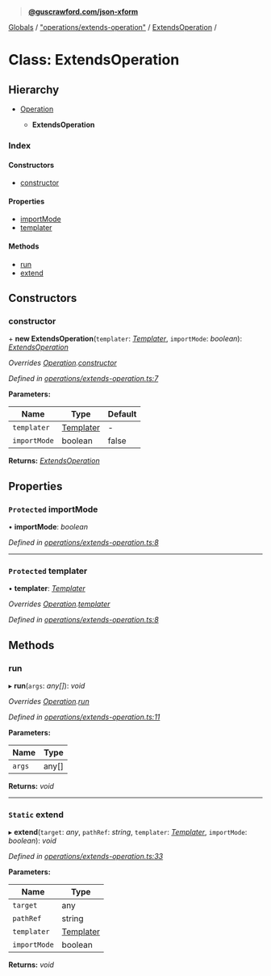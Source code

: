 > **[@guscrawford.com/json-xform](../README.md)**

[Globals](../globals.md) / ["operations/extends-operation"](../modules/_operations_extends_operation_.md) / [ExtendsOperation](_operations_extends_operation_.extendsoperation.md) /

# Class: ExtendsOperation

## Hierarchy

* [Operation](_operations_operation_.operation.md)

  * **ExtendsOperation**

### Index

#### Constructors

* [constructor](_operations_extends_operation_.extendsoperation.md#constructor)

#### Properties

* [importMode](_operations_extends_operation_.extendsoperation.md#protected-importmode)
* [templater](_operations_extends_operation_.extendsoperation.md#protected-templater)

#### Methods

* [run](_operations_extends_operation_.extendsoperation.md#run)
* [extend](_operations_extends_operation_.extendsoperation.md#static-extend)

## Constructors

###  constructor

\+ **new ExtendsOperation**(`templater`: *[Templater](_templater_templater_.templater.md)*, `importMode`: *boolean*): *[ExtendsOperation](_operations_extends_operation_.extendsoperation.md)*

*Overrides [Operation](_operations_operation_.operation.md).[constructor](_operations_operation_.operation.md#constructor)*

*Defined in [operations/extends-operation.ts:7](https://github.com/guscrawford-com/json-xform/blob/ca23d54/src/operations/extends-operation.ts#L7)*

**Parameters:**

Name | Type | Default |
------ | ------ | ------ |
`templater` | [Templater](_templater_templater_.templater.md) | - |
`importMode` | boolean | false |

**Returns:** *[ExtendsOperation](_operations_extends_operation_.extendsoperation.md)*

## Properties

### `Protected` importMode

• **importMode**: *boolean*

*Defined in [operations/extends-operation.ts:8](https://github.com/guscrawford-com/json-xform/blob/ca23d54/src/operations/extends-operation.ts#L8)*

___

### `Protected` templater

• **templater**: *[Templater](_templater_templater_.templater.md)*

*Overrides [Operation](_operations_operation_.operation.md).[templater](_operations_operation_.operation.md#protected-templater)*

*Defined in [operations/extends-operation.ts:8](https://github.com/guscrawford-com/json-xform/blob/ca23d54/src/operations/extends-operation.ts#L8)*

## Methods

###  run

▸ **run**(`args`: *any[]*): *void*

*Overrides [Operation](_operations_operation_.operation.md).[run](_operations_operation_.operation.md#abstract-run)*

*Defined in [operations/extends-operation.ts:11](https://github.com/guscrawford-com/json-xform/blob/ca23d54/src/operations/extends-operation.ts#L11)*

**Parameters:**

Name | Type |
------ | ------ |
`args` | any[] |

**Returns:** *void*

___

### `Static` extend

▸ **extend**(`target`: *any*, `pathRef`: *string*, `templater`: *[Templater](_templater_templater_.templater.md)*, `importMode`: *boolean*): *void*

*Defined in [operations/extends-operation.ts:33](https://github.com/guscrawford-com/json-xform/blob/ca23d54/src/operations/extends-operation.ts#L33)*

**Parameters:**

Name | Type |
------ | ------ |
`target` | any |
`pathRef` | string |
`templater` | [Templater](_templater_templater_.templater.md) |
`importMode` | boolean |

**Returns:** *void*